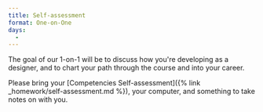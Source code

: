 ```yaml
---
title: Self-assessment
format: One-on-One
days:
  - 
---
```


The goal of our 1-on-1 will be to discuss how you're developing as a designer, and to chart your path through the course and into your career.

Please bring your [Competencies Self-assessment]({% link _homework/self-assessment.md %}), your computer, and something to take notes on with you.
